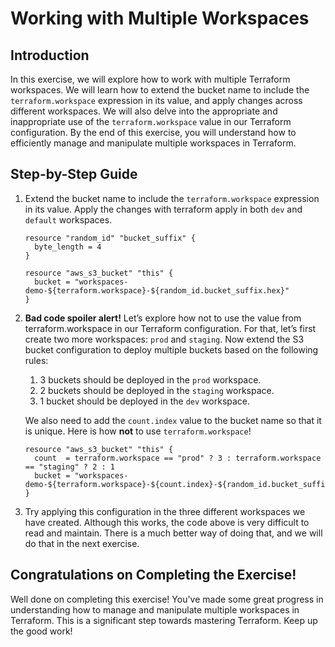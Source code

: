 # Working with Multiple Workspaces

## Introduction

In this exercise, we will explore how to work with multiple Terraform workspaces. We will learn how to extend the bucket name to include the `terraform.workspace` expression in its value, and apply changes across different workspaces. We will also delve into the appropriate and inappropriate use of the `terraform.workspace` value in our Terraform configuration. By the end of this exercise, you will understand how to efficiently manage and manipulate multiple workspaces in Terraform.

## Step-by-Step Guide

1. Extend the bucket name to include the `terraform.workspace` expression in its value. Apply the changes with terraform apply in both `dev` and `default` workspaces.

    ```
    resource "random_id" "bucket_suffix" {
      byte_length = 4
    }

    resource "aws_s3_bucket" "this" {
      bucket = "workspaces-demo-${terraform.workspace}-${random_id.bucket_suffix.hex}"
    }
    ```

2. **Bad code spoiler alert!** Let’s explore how not to use the value from terraform.workspace in our Terraform configuration. For that, let’s first create two more workspaces: `prod` and `staging`. Now extend the S3 bucket configuration to deploy multiple buckets based on the following rules:

    1. 3 buckets should be deployed in the `prod` workspace.
    2. 2 buckets should be deployed in the `staging` workspace.
    3. 1 bucket should be deployed in the `dev` workspace.

    We also need to add the `count.index` value to the bucket name so that it is unique. Here is how **not** to use `terraform.workspace`!

    ```
    resource "aws_s3_bucket" "this" {
      count  = terraform.workspace == "prod" ? 3 : terraform.workspace == "staging" ? 2 : 1
      bucket = "workspaces-demo-${terraform.workspace}-${count.index}-${random_id.bucket_suffix.hex}"
    }
    ```

3. Try applying this configuration in the three different workspaces we have created. Although this works, the code above is very difficult to read and maintain. There is a much better way of doing that, and we will do that in the next exercise.

## Congratulations on Completing the Exercise!

Well done on completing this exercise! You've made some great progress in understanding how to manage and manipulate multiple workspaces in Terraform. This is a significant step towards mastering Terraform. Keep up the good work!
